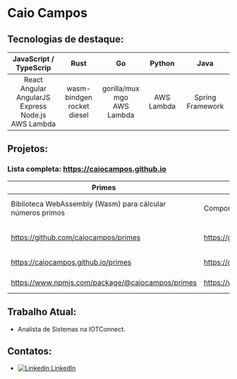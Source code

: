 # Caio Campos

## Tecnologias de destaque:
|JavaScript / TypeScrip | Rust | Go | Python | Java |
| :-------------------: | :--: | :-: | :---: | :--: |
| React <br /> Angular <br /> AngularJS <br /> Express <br /> Node.js <br /> AWS Lambda | wasm-bindgen <br /> rocket <br /> diesel | gorilla/mux <br /> mgo <br /> AWS Lambda | AWS Lambda | Spring Framework |

## Projetos:
### Lista completa: https://caiocampos.github.io
| Primes | Tabs | links-buttons | Shrtr | img-fuse | Restaurantes | POI-inc | GLAE | AtualizaHora | PDIEditor |
| ------ | ---- | ------------- | ----- | -------- | ------------ | ------- | ---- | ------------ | --------- |
|  Biblioteca WebAssembly (Wasm) para cálcular números primos | Componente de abas | Componente que gera um menu de links em páginas | Encurtador de links | Projeto de programa em rust para mesclar imagens para usar em cards digitais | Protótipo de Software com login, gestão de autoridades e CRUD de entidades | Protótipo de Software de gerência de Pontos de Interesse | Biblioteca de funções voltada ao ensino de programação básica usando elementos gráficos | Atualiza o horário de computadores com problemas de bateria | Editor de Imagens simples |
|  https://github.com/caiocampos/primes | https://github.com/caiocampos/tabs | https://github.com/caiocampos/links-buttons | https://github.com/caiocampos/shrtr | https://github.com/caiocampos/img-fuse | https://github.com/caiocampos/restaurantes-app <br /> https://github.com/caiocampos/Restaurantes | https://github.com/caiocampos/POI-inc | https://github.com/caiocampos/GLAE | https://github.com/caiocampos/AtualizaHora | https://github.com/caiocampos/PDIEditor |
|  https://caiocampos.github.io/primes | https://caiocampos.github.io/tabs | https://caiocampos.github.io/links-buttons | https://caiocampos.github.io/shrtr | | https://caiocampos.github.io/restaurantes-app | | | | |
|  https://www.npmjs.com/package/@caiocampos/primes | https://www.npmjs.com/package/@caiocampos/tabs | https://www.npmjs.com/package/@caiocampos/links-buttons | | | | | | | |

## Trabalho Atual:
* Analista de Sistemas na IOTConnect.
  
## Contatos:
* [![Linkedin](https://i.stack.imgur.com/gVE0j.png) LinkedIn](https://www.linkedin.com/in/caio-o-campos/)
